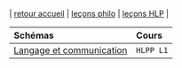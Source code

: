 | [retour accueil](https://rollauda.github.io)  | [leçons philo](https://rollauda.github.io/pt2023) | [leçons HLP](https://rollauda.github.io/hlp) |

| Schémas          | Cours
| :------------------- | :-------------------------- | 
| [Langage et communication](https://rollauda.github.io/schemas/cartes/langage.html)   | `HLPP L1` |